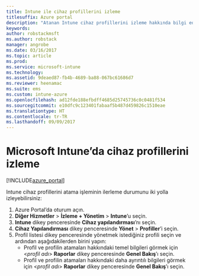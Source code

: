 ```yaml
---
title: Intune ile cihaz profillerini izleme
titlesuffix: Azure portal
description: "Atanan Intune cihaz profillerini izleme hakkında bilgi edinin.\""
keywords: 
author: robstackmsft
ms.author: robstack
manager: angrobe
ms.date: 03/16/2017
ms.topic: article
ms.prod: 
ms.service: microsoft-intune
ms.technology: 
ms.assetid: 9deaed87-fb4b-4689-ba88-067bc61686d7
ms.reviewer: heenamac
ms.suite: ems
ms.custom: intune-azure
ms.openlocfilehash: ad12fde188efbdff4685d25745736c0c0481f534
ms.sourcegitcommit: e10dfc9c123401fabaaf5b487d459826c1510eae
ms.translationtype: HT
ms.contentlocale: tr-TR
ms.lasthandoff: 09/09/2017
---
```

# <a name="how-to-monitor-device-profiles-in-microsoft-intune"></a>Microsoft Intune’da cihaz profillerini izleme

[!INCLUDE[azure_portal](./includes/azure_portal.md)]

Intune cihaz profillerini atama işleminin ilerleme durumunu iki yolla izleyebilirsiniz:


1. Azure Portal’da oturum açın.
2. **Diğer Hizmetler** > **İzleme + Yönetim** > **Intune**’u seçin.
3. **Intune** dikey penceresinde **Cihaz yapılandırması**’nı seçin.
2. **Cihaz Yapılandırması** dikey penceresinde **Yönet** > **Profiller**’i seçin.
2. Profil listesi dikey penceresinde yönetmek istediğiniz profili seçin ve ardından aşağıdakilerden birini yapın:
    - Profil ve profilin atamaları hakkındaki temel bilgileri görmek için <*profil adı*> **Raporlar** dikey penceresinde **Genel Bakış**’ı seçin.
    - Profil ve profilin atamaları hakkındaki daha ayrıntılı bilgileri görmek için <*profil adı*> **Raporlar** dikey penceresinde **Genel Bakış**’ı seçin.
